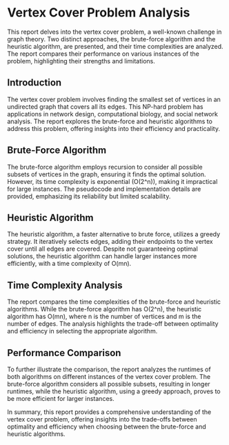 # Vertex Cover Problem Analysis

This report delves into the vertex cover problem, a well-known challenge in graph theory. Two distinct approaches, the brute-force algorithm and the heuristic algorithm, are presented, and their time complexities are analyzed. The report compares their performance on various instances of the problem, highlighting their strengths and limitations.

## Introduction

The vertex cover problem involves finding the smallest set of vertices in an undirected graph that covers all its edges. This NP-hard problem has applications in network design, computational biology, and social network analysis. The report explores the brute-force and heuristic algorithms to address this problem, offering insights into their efficiency and practicality.

## Brute-Force Algorithm

The brute-force algorithm employs recursion to consider all possible subsets of vertices in the graph, ensuring it finds the optimal solution. However, its time complexity is exponential (O(2^n)), making it impractical for large instances. The pseudocode and implementation details are provided, emphasizing its reliability but limited scalability.

## Heuristic Algorithm

The heuristic algorithm, a faster alternative to brute force, utilizes a greedy strategy. It iteratively selects edges, adding their endpoints to the vertex cover until all edges are covered. Despite not guaranteeing optimal solutions, the heuristic algorithm can handle larger instances more efficiently, with a time complexity of O(mn).

## Time Complexity Analysis

The report compares the time complexities of the brute-force and heuristic algorithms. While the brute-force algorithm has O(2^n), the heuristic algorithm has O(mn), where n is the number of vertices and m is the number of edges. The analysis highlights the trade-off between optimality and efficiency in selecting the appropriate algorithm.

## Performance Comparison

To further illustrate the comparison, the report analyzes the runtimes of both algorithms on different instances of the vertex cover problem. The brute-force algorithm considers all possible subsets, resulting in longer runtimes, while the heuristic algorithm, using a greedy approach, proves to be more efficient for larger instances.

In summary, this report provides a comprehensive understanding of the vertex cover problem, offering insights into the trade-offs between optimality and efficiency when choosing between the brute-force and heuristic algorithms.
